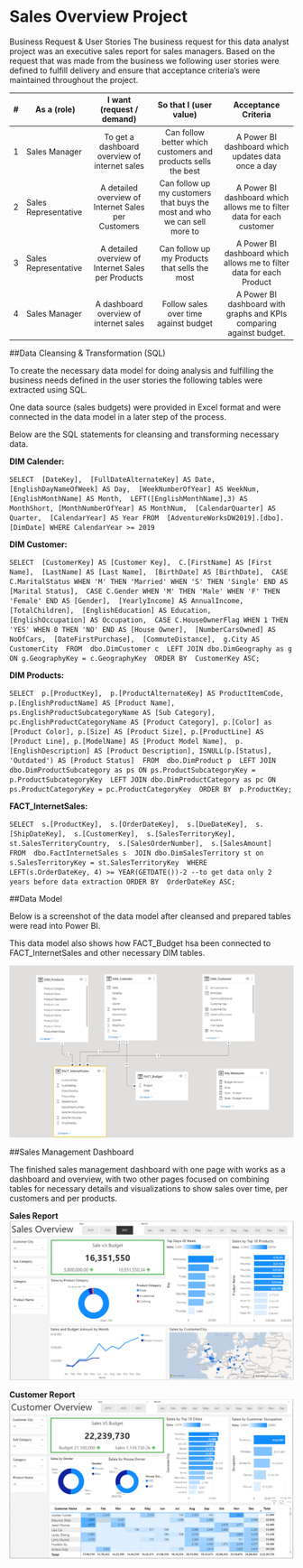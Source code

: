 # Sales Overview Project

Business Request & User Stories
The business request for this data analyst project was an executive sales report for sales managers. Based on the request that was made from the business we following user stories were defined to fulfill delivery and ensure that acceptance criteria’s were maintained throughout the project.

|#|As a (role)|I want (request / demand)|So that I (user value)|Acceptance Criteria|
|-|-----------|:-------------------------:|:----------------------:|:-------------------:|
|1|Sales Manager|To get a dashboard overview of internet sales|Can follow better which customers and products sells the best|	A Power BI dashboard which updates data once a day|
|2|Sales Representative|A detailed overview of Internet Sales per Customers|Can follow up my customers that buys the most and who we can sell more to|	A Power BI dashboard which allows me to filter data for each customer
|3|Sales Representative|A detailed overview of Internet Sales per Products|Can follow up my Products that sells the most|	A Power BI dashboard which allows me to filter data for each Product|
|4|Sales Manager|A dashboard overview of internet sales|Follow sales over time against budget|	A Power BI dashboard with graphs and KPIs comparing against budget.|


##Data Cleansing & Transformation (SQL)

To create the necessary data model for doing analysis and fulfilling the business needs defined in the user stories the following tables were extracted using SQL.

One data source (sales budgets) were provided in Excel format and were connected in the data model in a later step of the process.

Below are the SQL statements for cleansing and transforming necessary data.

**DIM Calender:**

`SELECT 
  [DateKey], 
  [FullDateAlternateKey] AS Date, 
  [EnglishDayNameOfWeek] AS Day, 
  [WeekNumberOfYear] AS WeekNum,
  [EnglishMonthName] AS Month, 
  LEFT([EnglishMonthName],3) AS MonthShort,
  [MonthNumberOfYear] AS MonthNum, 
  [CalendarQuarter] AS Quarter, 
  [CalendarYear] AS Year
FROM 
  [AdventureWorksDW2019].[dbo].[DimDate]
WHERE
  CalendarYear >= 2019
`

**DIM Customer:**

`SELECT 
  [CustomerKey] AS [Customer Key], 
  C.[FirstName] AS [First Name], 
  [LastName] AS [Last Name], 
  [BirthDate] AS [BirthDate], 
  CASE C.MaritalStatus WHEN 'M' THEN 'Married' WHEN 'S' THEN 'Single' END AS [Marital Status], 
  CASE C.Gender WHEN 'M' THEN 'Male' WHEN 'F' THEN 'Female' END AS [Gender], 
  [YearlyIncome] AS AnnualIncome, 
  [TotalChildren], 
  [EnglishEducation] AS Education, 
  [EnglishOccupation] AS Occupation, 
  CASE C.HouseOwnerFlag WHEN 1 THEN 'YES' WHEN 0 THEN 'NO' END AS [House Owner], 
  [NumberCarsOwned] AS NoOfCars, 
  [DateFirstPurchase], 
  [CommuteDistance], 
  g.City AS CustomerCity 
FROM 
  dbo.DimCustomer c 
  LEFT JOIN dbo.DimGeography as g ON g.GeographyKey = c.GeographyKey 
ORDER BY 
  CustomerKey ASC;
`

**DIM Products:**

`SELECT 
  p.[ProductKey], 
  p.[ProductAlternateKey] AS ProductItemCode, 
  p.[EnglishProductName] AS [Product Name], 
  ps.EnglishProductSubcategoryName AS [Sub Category], 
  pc.EnglishProductCategoryName AS [Product Category],
  p.[Color] as [Product Color],
  p.[Size] AS [Product Size],
  p.[ProductLine] AS [Product Line],
  p.[ModelName] AS [Product Model Name], 
  p.[EnglishDescription] AS [Product Description],
  ISNULL(p.[Status], 'Outdated') AS [Product Status] 
FROM 
  dbo.DimProduct p 
  LEFT JOIN dbo.DimProductSubcategory as ps ON ps.ProductSubcategoryKey = p.ProductSubcategoryKey 
  LEFT JOIN dbo.DimProductCategory as pc ON ps.ProductCategoryKey = pc.ProductCategoryKey 
ORDER BY 
  p.ProductKey;
`

**FACT_InternetSales:**

`SELECT 
  s.[ProductKey], 
  s.[OrderDateKey], 
  s.[DueDateKey], 
  s.[ShipDateKey], 
  s.[CustomerKey], 
  s.[SalesTerritoryKey], 
  st.SalesTerritoryCountry, 
  s.[SalesOrderNumber], 
  s.[SalesAmount] 
FROM 
  dbo.FactInternetSales s 
  JOIN dbo.DimSalesTerritory st on s.SalesTerritoryKey = st.SalesTerritoryKey 
WHERE 
  LEFT(s.OrderDateKey, 4) >= YEAR(GETDATE())-2 --to get data only 2 years before data extraction
ORDER BY 
  OrderDateKey ASC;
`


##Data Model

Below is a screenshot of the data model after cleansed and prepared tables were read into Power BI.

This data model also shows how FACT_Budget hsa been connected to FACT_InternetSales and other necessary DIM tables.

![alt Sales Data Model Image](https://github.com/TanmayPhalke/Sales-Overview-Project/blob/main/Images/Sales%20Data%20Model.PNG)

##Sales Management Dashboard

The finished sales management dashboard with one page with works as a dashboard and overview, with two other pages focused on combining tables for necessary details and visualizations to show sales over time, per customers and per products.

**Sales Report**
![alt Sales Data Model Image](https://github.com/TanmayPhalke/Sales-Overview-Project/blob/main/Images/SalesReport.PNG)

**Customer Report**
![alt Sales Data Model Image](https://github.com/TanmayPhalke/Sales-Overview-Project/blob/main/Images/CustomerReport.PNG)

